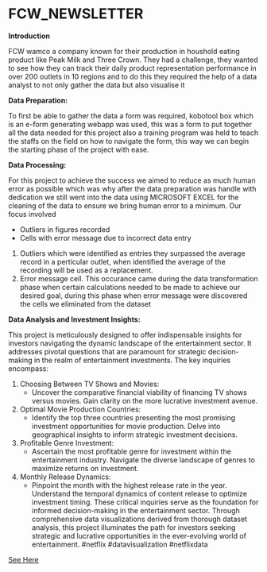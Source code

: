 # FCW_NEWSLETTER

**Introduction**

FCW wamco a company known for their production in houshold eating product like Peak Milk and Three Crown. They had a challenge, they wanted to see how they can track their daily product representation performance in over 200 outlets in 10 regions and to do this they required the help of a data analyst to not only gather the data but also visualise it

**Data Preparation:**

To first be able to gather the data a form was required, kobotool box which is an e-form generating webapp was used, this was a form to put together all the data needed for this project also a training program was held to teach the staffs on the field on how to navigate the form, this way we can begin the starting phase of the project with ease.
 


**Data Processing:**

For this project to achieve the success we aimed to reduce as much human error as possible which was why after the data preparation was handle with dedication we still went into the data using MICROSOFT EXCEL for the cleaning of the data to ensure we bring human error to a minimum. Our focus involved

   - Outliers in figures recorded 
   - Cells with error message due to incorrect data entry 
   
1. Outliers which were identified as entries they surpassed the average record in a perticular outlet, when identified the average of the recording will be used as a replacement.
2. Error message cell. This occurance came during the data transformation phase when certain calculations needed to be made to achieve our desired goal, during this phase when error message were discovered the cells we eliminated from the dataset

**Data Analysis and Investment Insights:**

This project is meticulously designed to offer indispensable insights for investors navigating the dynamic landscape of the entertainment sector. It addresses pivotal questions that are paramount for strategic decision-making in the realm of entertainment investments. The key inquiries encompass:
1. Choosing Between TV Shows and Movies:
   - Uncover the comparative financial viability of financing TV shows versus movies. Gain clarity on the more lucrative investment avenue.
2. Optimal Movie Production Countries:
   - Identify the top three countries presenting the most promising investment opportunities for movie production. Delve into geographical insights to inform strategic investment decisions.
3. Profitable Genre Investment:
   - Ascertain the most profitable genre for investment within the entertainment industry. Navigate the diverse landscape of genres to maximize returns on investment.
4. Monthly Release Dynamics:
   - Pinpoint the month with the highest release rate in the year. Understand the temporal dynamics of content release to optimize investment timing.
These critical inquiries serve as the foundation for informed decision-making in the entertainment sector. Through comprehensive data visualizations derived from thorough dataset analysis, this project illuminates the path for investors seeking strategic and lucrative opportunities in the ever-evolving world of entertainment.
#netflix #datavisualization #netflixdata


[See Here](https://lookerstudio.google.com/reporting/02499443-fb71-46b0-bc5f-89651428d3fe)

 

